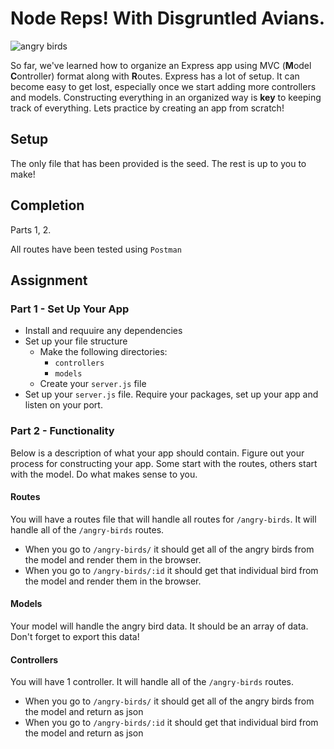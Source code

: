 # Node Reps! With Disgruntled Avians.

![angry birds](https://media.giphy.com/media/fKACOQcJ6LnTa/giphy.gif)

So far, we've learned how to organize an Express app using MVC (**M**odel **C**ontroller) format along with **R**outes. Express has a lot of setup. It can become easy to get lost, especially once we start adding more controllers and models. Constructing everything in an organized way is **key** to keeping track of everything. Lets practice by creating an app from scratch!

## Setup

The only file that has been provided is the seed. The rest is up to you to make!

## Completion

Parts 1, 2.

All routes have been tested using `Postman`

## Assignment

### Part 1 - Set Up Your App

- Install and requuire any dependencies 
- Set up your file structure
    - Make the following directories:
        - `controllers`
        - `models`
    - Create your `server.js` file
- Set up your `server.js` file. Require your packages, set up your app and listen on your port. 

### Part 2 - Functionality

Below is a description of what your app should contain.  Figure out your process for constructing your app. Some start with the routes, others start with the model. Do what makes sense to you.

#### Routes

You will have a routes file that will handle all routes for `/angry-birds`. It will handle all of the `/angry-birds` routes.
- When you go to `/angry-birds/` it should get all of the angry birds from the model and render them in the browser.
- When you go to `/angry-birds/:id` it should get that individual bird from the model and render them in the browser.

#### Models

Your model will handle the angry bird data. It should be an array of data. Don't forget to export this data!

#### Controllers

You will have 1 controller. It will handle all of the `/angry-birds` routes.
- When you go to `/angry-birds/` it should get all of the angry birds from the model and return as json
- When you go to `/angry-birds/:id` it should get that individual bird from the model and return as json



